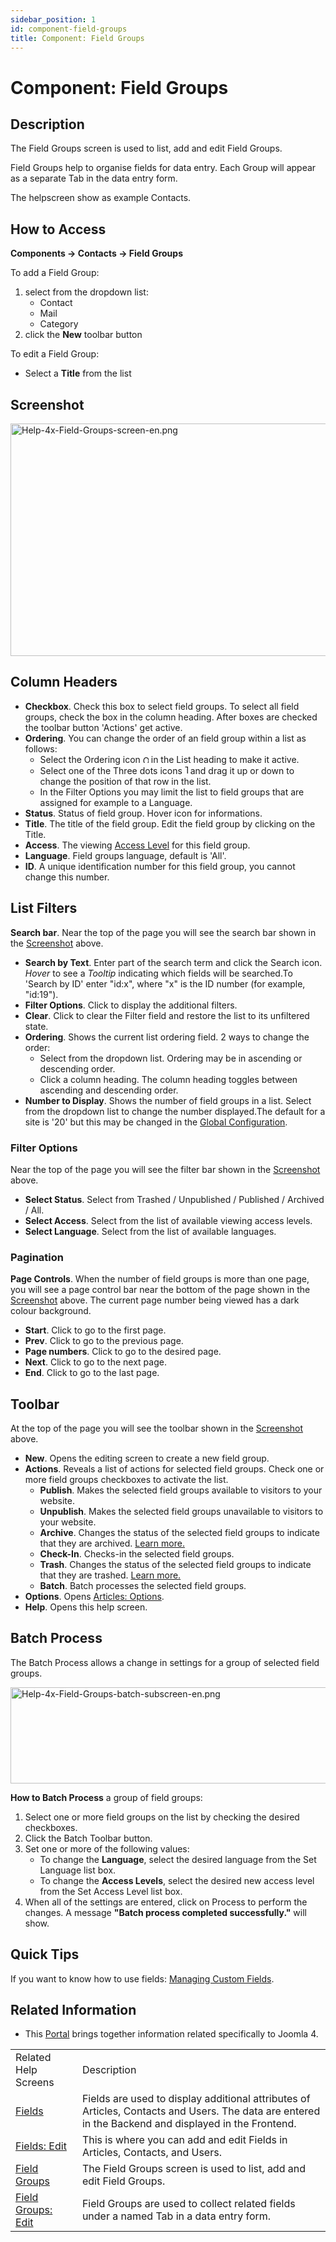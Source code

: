 ```yaml
---
sidebar_position: 1
id: component-field-groups
title: Component: Field Groups
---
```

# Component: Field Groups
## Description

The Field Groups screen is used to list, add and edit Field Groups.

Field Groups help to organise fields for data entry. Each Group will
appear as a separate Tab in the data entry form.

The helpscreen show as example Contacts.

## How to Access

**Components **→** Contacts **→** Field Groups**

To add a Field Group:

1.  select from the dropdown list:
    - Contact
    - Mail
    - Category
2.  click the **New** toolbar button

To edit a Field Group:

- Select a **Title** from the list

## Screenshot

<img
src="https://docs.joomla.org/images/thumb/a/a2/Help-4x-Field-Groups-screen-en.png/800px-Help-4x-Field-Groups-screen-en.png"
decoding="async"
srcset="https://docs.joomla.org/images/thumb/a/a2/Help-4x-Field-Groups-screen-en.png/1200px-Help-4x-Field-Groups-screen-en.png 1.5x, https://docs.joomla.org/images/thumb/a/a2/Help-4x-Field-Groups-screen-en.png/1600px-Help-4x-Field-Groups-screen-en.png 2x"
data-file-width="2880" data-file-height="1340" width="800" height="372"
alt="Help-4x-Field-Groups-screen-en.png" />

## Column Headers

- **Checkbox**. Check this box to select field groups. To select all
  field groups, check the box in the column heading. After boxes are
  checked the toolbar button 'Actions' get active.
- **Ordering**. You can change the order of an field group within a list
  as follows:
  - Select the Ordering icon <img
    src="https://docs.joomla.org/images/thumb/7/79/Help-4x-Ordering-colheader-icon.png/9px-Help-4x-Ordering-colheader-icon.png"
    decoding="async"
    srcset="https://docs.joomla.org/images/thumb/7/79/Help-4x-Ordering-colheader-icon.png/14px-Help-4x-Ordering-colheader-icon.png 1.5x, https://docs.joomla.org/images/7/79/Help-4x-Ordering-colheader-icon.png 2x"
    data-file-width="18" data-file-height="23" width="9" height="12"
    alt="Ordering icon" /> in the List heading to make it active.
  - Select one of the Three dots icons <img
    src="https://docs.joomla.org/images/thumb/a/a0/Help-4x-Ordering-colheader-grab-bar-icon.png/5px-Help-4x-Ordering-colheader-grab-bar-icon.png"
    decoding="async"
    srcset="https://docs.joomla.org/images/thumb/a/a0/Help-4x-Ordering-colheader-grab-bar-icon.png/8px-Help-4x-Ordering-colheader-grab-bar-icon.png 1.5x, https://docs.joomla.org/images/a/a0/Help-4x-Ordering-colheader-grab-bar-icon.png 2x"
    data-file-width="9" data-file-height="27" width="5" height="15"
    alt="Three dots icon" /> and drag it up or down to change the
    position of that row in the list.
  - In the Filter Options you may limit the list to field groups that
    are assigned for example to a Language.
- **Status**. Status of field group. Hover icon for informations.
- **Title**. The title of the field group. Edit the field group by
  clicking on the Title.
- **Access**. The viewing [Access
  Level](https://docs.joomla.org/Help4.x:Users:_Viewing_Access_Levels/en "Help4.x:Users: Viewing Access Levels/en")
  for this field group.
- **Language**. Field groups language, default is 'All'.
- **ID**. A unique identification number for this field group, you
  cannot change this number.

## List Filters

**Search bar**. Near the top of the page you will see the search bar
shown in the [Screenshot](#screenshot) above.

- **Search by Text**. Enter part of the search term and click the Search
  icon. *Hover* to see a *Tooltip* indicating which fields will be
  searched.To 'Search by ID' enter "id:x", where "x" is the ID number
  (for example, "id:19").
- **Filter Options**. Click to display the additional filters.
- **Clear**. Click to clear the Filter field and restore the list to its
  unfiltered state.
- **Ordering**. Shows the current list ordering field. 2 ways to change
  the order:
  - Select from the dropdown list. Ordering may be in ascending or
    descending order.
  - Click a column heading. The column heading toggles between ascending
    and descending order.
- **Number to Display**. Shows the number of field groups in a list.
  Select from the dropdown list to change the number displayed.The
  default for a site is '20' but this may be changed in the [Global
  Configuration](https://docs.joomla.org/Help4.x:Site_Global_Configuration/en#defaultlistlimit "Help4.x:Site Global Configuration/en").

### Filter Options

Near the top of the page you will see the filter bar shown in the
[Screenshot](#screenshot) above.

- **Select Status**. Select from Trashed / Unpublished / Published /
  Archived / All.
- **Select Access**. Select from the list of available viewing access
  levels.
- **Select Language**. Select from the list of available languages.

### Pagination

**Page Controls**. When the number of field groups is more than one
page, you will see a page control bar near the bottom of the page shown
in the [Screenshot](#screenshot) above. The current page number being
viewed has a dark colour background.

- **Start**. Click to go to the first page.
- **Prev**. Click to go to the previous page.
- **Page numbers**. Click to go to the desired page.
- **Next**. Click to go to the next page.
- **End**. Click to go to the last page.

## Toolbar

At the top of the page you will see the toolbar shown in the
[Screenshot](#screenshot) above.

- **New**. Opens the editing screen to create a new field group.
- **Actions**. Reveals a list of actions for selected field groups.
  Check one or more field groups checkboxes to activate the list.
  - **Publish**. Makes the selected field groups available to visitors
    to your website.
  - **Unpublish**. Makes the selected field groups unavailable to
    visitors to your website.
  - **Archive**. Changes the status of the selected field groups to
    indicate that they are archived. [Learn
    more.](https://docs.joomla.org/J4.x:How_to_Archive_an_Article/en "J4.x:How to Archive an Article/en")
  - **Check-In**. Checks-in the selected field groups.
  - **Trash**. Changes the status of the selected field groups to
    indicate that they are trashed. [Learn
    more.](https://docs.joomla.org/J4.x:Deleting_an_Article/en "J4.x:Deleting an Article/en")
  - **Batch**. Batch processes the selected field groups.
- **Options**. Opens [Articles:
  Options](https://docs.joomla.org/Help4.x:Articles:_Options/en "Help4.x:Articles: Options/en").
- **Help**. Opens this help screen.

## Batch Process

The Batch Process allows a change in settings for a group of selected
field groups.

<img
src="https://docs.joomla.org/images/thumb/d/d3/Help-4x-Field-Groups-batch-subscreen-en.png/600px-Help-4x-Field-Groups-batch-subscreen-en.png"
decoding="async"
srcset="https://docs.joomla.org/images/thumb/d/d3/Help-4x-Field-Groups-batch-subscreen-en.png/900px-Help-4x-Field-Groups-batch-subscreen-en.png 1.5x, https://docs.joomla.org/images/thumb/d/d3/Help-4x-Field-Groups-batch-subscreen-en.png/1200px-Help-4x-Field-Groups-batch-subscreen-en.png 2x"
data-file-width="1598" data-file-height="411" width="600" height="154"
alt="Help-4x-Field-Groups-batch-subscreen-en.png" />

**How to Batch Process** a group of field groups:

1.  Select one or more field groups on the list by checking the desired
    checkboxes.
2.  Click the Batch Toolbar button.
3.  Set one or more of the following values:
    - To change the **Language**, select the desired language from the
      Set Language list box.
    - To change the **Access Levels**, select the desired new access
      level from the Set Access Level list box.
4.  When all of the settings are entered, click on Process to perform
    the changes. A message **"Batch process completed successfully."**
    will show.

## Quick Tips

If you want to know how to use fields: [Managing Custom
Fields](https://docs.joomla.org/J3.x:Adding_custom_fields/en "J3.x:Adding custom fields/en").

## Related Information

- This
  [Portal](https://docs.joomla.org/Portal:Joomla_4/en "Portal:Joomla 4/en")
  brings together information related specifically to Joomla 4.

|                                                                                                             |                                                                                                                                                      |
|-------------------------------------------------------------------------------------------------------------|------------------------------------------------------------------------------------------------------------------------------------------------------|
| Related Help Screens                                                                                        | Description                                                                                                                                          |
| [Fields](https://docs.joomla.org/Help4.x:Fields/en "Help4.x:Fields/en")                                     | Fields are used to display additional attributes of Articles, Contacts and Users. The data are entered in the Backend and displayed in the Frontend. |
| [Fields: Edit](https://docs.joomla.org/Help4.x:Fields:_Edit/en "Help4.x:Fields: Edit/en")                   | This is where you can add and edit Fields in Articles, Contacts, and Users.                                                                          |
| [Field Groups](https://docs.joomla.org/Help4.x:Field_Groups/en "Help4.x:Field Groups/en")                   | The Field Groups screen is used to list, add and edit Field Groups.                                                                                  |
| [Field Groups: Edit](https://docs.joomla.org/Help4.x:Field_Groups:_Edit/en "Help4.x:Field Groups: Edit/en") | Field Groups are used to collect related fields under a named Tab in a data entry form.                                                              |
